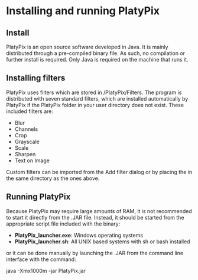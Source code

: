 # Installing and running PlatyPix #

## Install ##

PlatyPix is an open source software developed in Java. It is mainly  distributed through a pre-compiled binary file. As such, no compilation or further install is required. Only Java is required on the machine that runs it.

## Installing filters ##

PlatyPix uses filters which are stored in <user folder>/PlatyPix/Filters. The program is distributed with seven standard filters, which are installed automatically by PlatyPix if the PlatyPix folder in your user directory does not exist. These included filters are:

  * Blur
  * Channels
  * Crop
  * Grayscale
  * Scale
  * Sharpen
  * Text on Image

Custom filters can be imported from the Add filter dialog or by placing the in the same directory as the ones above.

## Running PlatyPix ##

Because PlatyPix may require large amounts of RAM, it is not recommended to start it directly from the .JAR file. Instead, it should be started from the appropriate script file included with the binary:

  * **PlatyPix\_launcher.exe**: Windows operating systems
  * **PlatyPix\_launcher.sh**: All UNIX based systems with sh or bash installed

or it can be done manually by launching the .JAR from the command line interface with the command:

java -Xmx1000m -jar PlatyPix.jar